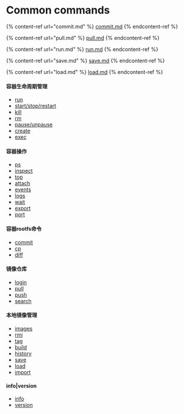 # Common commands

{% content-ref url="commit.md" %}
[commit.md](commit.md)
{% endcontent-ref %}

{% content-ref url="pull.md" %}
[pull.md](pull.md)
{% endcontent-ref %}

{% content-ref url="run.md" %}
[run.md](run.md)
{% endcontent-ref %}

{% content-ref url="save.md" %}
[save.md](save.md)
{% endcontent-ref %}

{% content-ref url="load.md" %}
[load.md](load.md)
{% endcontent-ref %}



#### 容器生命周期管理

* [run](https://www.runoob.com/docker/docker-run-command.html)
* [start/stop/restart](https://www.runoob.com/docker/docker-start-stop-restart-command.html)
* [kill](https://www.runoob.com/docker/docker-kill-command.html)
* [rm](https://www.runoob.com/docker/docker-rm-command.html)
* [pause/unpause](https://www.runoob.com/docker/docker-pause-unpause-command.html)
* [create](https://www.runoob.com/docker/docker-create-command.html)
* [exec](https://www.runoob.com/docker/docker-exec-command.html)

#### 容器操作

* [ps](https://www.runoob.com/docker/docker-ps-command.html)
* [inspect](https://www.runoob.com/docker/docker-inspect-command.html)
* [top](https://www.runoob.com/docker/docker-top-command.html)
* [attach](https://www.runoob.com/docker/docker-attach-command.html)
* [events](https://www.runoob.com/docker/docker-events-command.html)
* [logs](https://www.runoob.com/docker/docker-logs-command.html)
* [wait](https://www.runoob.com/docker/docker-wait-command.html)
* [export](https://www.runoob.com/docker/docker-export-command.html)
* [port](https://www.runoob.com/docker/docker-port-command.html)

#### 容器rootfs命令

* [commit](https://www.runoob.com/docker/docker-commit-command.html)
* [cp](https://www.runoob.com/docker/docker-cp-command.html)
* [diff](https://www.runoob.com/docker/docker-diff-command.html)

#### 镜像仓库

* [login](https://www.runoob.com/docker/docker-login-command.html)
* [pull](https://www.runoob.com/docker/docker-pull-command.html)
* [push](https://www.runoob.com/docker/docker-push-command.html)
* [search](https://www.runoob.com/docker/docker-search-command.html)

#### 本地镜像管理

* [images](https://www.runoob.com/docker/docker-images-command.html)
* [rmi](https://www.runoob.com/docker/docker-rmi-command.html)
* [tag](https://www.runoob.com/docker/docker-tag-command.html)
* [build](https://www.runoob.com/docker/docker-build-command.html)
* [history](https://www.runoob.com/docker/docker-history-command.html)
* [save](https://www.runoob.com/docker/docker-save-command.html)
* [load](https://www.runoob.com/docker/docker-load-command.html)
* [import](https://www.runoob.com/docker/docker-import-command.html)

#### info|version

* [info](https://www.runoob.com/docker/docker-info-command.html)
* [version](https://www.runoob.com/docker/docker-version-command.html)


